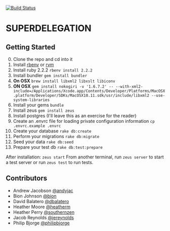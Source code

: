 [![Build Status](https://travis-ci.org/bion/superdelegation.svg?branch=master)](https://travis-ci.org/bion/superdelegation)

# SUPERDELEGATION

## Getting Started
0. Clone the repo and cd into it
1. Install [rbenv](https://github.com/rbenv/rbenv#installation) or [rvm](https://rvm.io/rvm/install)
2. Install ruby 2.2.2 `rbenv install 2.2.2`
3. Install bundler `gem install bundler`
4. **On OSX** `brew install libxml2 libxslt libiconv`
5. **ON OSX** `gem install nokogiri -v '1.6.7.2' -- --with-xml2-include=/Applications/Xcode.app/Contents/Developer/Platforms/MacOSX.platform/Developer/SDKs/MacOSX10.11.sdk/usr/include/libxml2 --use-system-libraries`
6. Install your gems `bundle`
7. Install zeus `gem install zeus`
8. Install postgres (I'll leave this as an exercise for the reader)
9. Create an .envrc file for loading private configuration information `cp .envrc.example .envrc`
10. Create your database `rake db:create`
11. Perform your migrations `rake db:migrate`
12. Seed your data `rake db:seed`
13. Prepare your test db `rake db:test:prepare`

After installation:
`zeus start`
From another terminal, run `zeus server` to start a test server or run `zeus test` to run tests.

## Contributors

* Andrew Jacobson [@andyjac](https://github.com/andyjac)
* Bion Johnson [@bion](https://github.com/bion)
* David Balatero [@dbalatero](https://github.com/dbalatero)
* Heather Moore [@heatherm](https://github.com/heatherm)
* Heather Perry [@southernzen](https://github.com/southernzen)
* Jacob Reynolds [@jereynolds](https://github.com/jereynolds)
* Philip Bjorge [@philipbjorge](https://github.com/philipbjorge)